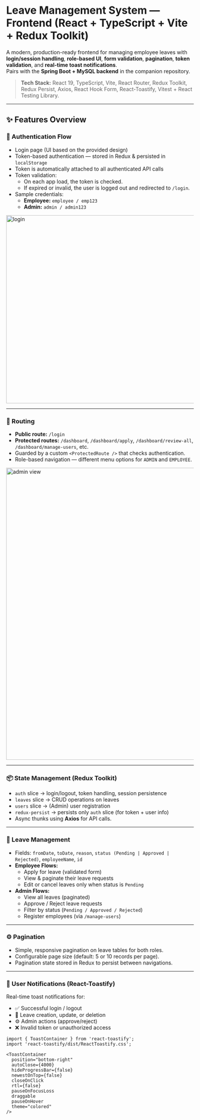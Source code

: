 # Leave Management System — Frontend (React + TypeScript + Vite + Redux Toolkit)

A modern, production-ready frontend for managing employee leaves with **login/session handling**, **role-based UI**, **form validation**, **pagination**, **token validation**, and **real-time toast notifications**.  
Pairs with the **Spring Boot + MySQL backend** in the companion repository.

> **Tech Stack:** React 19, TypeScript, Vite, React Router, Redux Toolkit, Redux Persist, Axios, React Hook Form, React-Toastify, Vitest + React Testing Library.

---

## ✨ Features Overview

### 🔐 Authentication Flow
- Login page (UI based on the provided design)
- Token-based authentication — stored in Redux & persisted in `localStorage`
- Token is automatically attached to all authenticated API calls
- Token validation:
  - On each app load, the token is checked.
  - If expired or invalid, the user is logged out and redirected to `/login`.
- Sample credentials:
  - **Employee:** `employee / emp123`
  - **Admin:** `admin / admin123`

<img width="602" height="505" alt="login" src="https://github.com/user-attachments/assets/610cc1e6-6c9e-44fe-ad1c-0482ba9d7459" />

---

### 🧭 Routing
- **Public route:** `/login`
- **Protected routes:** `/dashboard`, `/dashboard/apply`, `/dashboard/review-all`, `/dashboard/manage-users`, etc.
- Guarded by a custom `<ProtectedRoute />` that checks authentication.
- Role-based navigation — different menu options for `ADMIN` and `EMPLOYEE`.

<img width="1909" height="784" alt="admin view" src="https://github.com/user-attachments/assets/a4f63d7e-569c-4af0-ba6b-ef69106687c8" />

---

### 📦 State Management (Redux Toolkit)
- `auth` slice → login/logout, token handling, session persistence  
- `leaves` slice → CRUD operations on leaves  
- `users` slice → (Admin) user registration  
- `redux-persist` → persists only `auth` slice (for token + user info)
- Async thunks using **Axios** for API calls.

---

### 📅 Leave Management
- Fields: `fromDate`, `toDate`, `reason`, `status (Pending | Approved | Rejected)`, `employeeName`, `id`
- **Employee Flows:**
  - Apply for leave (validated form)
  - View & paginate their leave requests
  - Edit or cancel leaves only when status is `Pending`
- **Admin Flows:**
  - View all leaves (paginated)
  - Approve / Reject leave requests
  - Filter by status (`Pending / Approved / Rejected`)
  - Register employees (via `/manage-users`)

---

### ⚙️ Pagination
- Simple, responsive pagination on leave tables for both roles.
- Configurable page size (default: 5 or 10 records per page).
- Pagination state stored in Redux to persist between navigations.

---

### 💬 User Notifications (React-Toastify)
Real-time toast notifications for:

- ✅ Successful login / logout
- 📄 Leave creation, update, or deletion
- ⚙️ Admin actions (approve/reject)
- ❌ Invalid token or unauthorized access

```tsx
import { ToastContainer } from 'react-toastify';
import 'react-toastify/dist/ReactToastify.css';

<ToastContainer
  position="bottom-right"
  autoClose={4000}
  hideProgressBar={false}
  newestOnTop={false}
  closeOnClick
  rtl={false}
  pauseOnFocusLoss
  draggable
  pauseOnHover
  theme="colored"
/>
